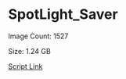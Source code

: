 # SpotLight_Saver

Image Count: 1527

Size: 1.24 GB

[Script Link](https://github.com/liuyal/Archive/blob/master/Python/Utilities/Miscellaneous/spotlight_saver.py)